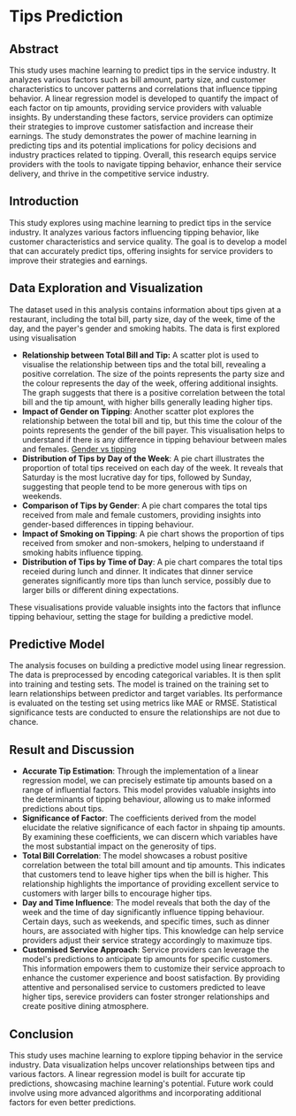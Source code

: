 # Tips Prediction

## Abstract
This study uses machine learning to predict tips in the service industry. It analyzes various factors such as bill amount, party size, and customer characteristics to uncover patterns and correlations that influence tipping behavior. A linear regression model is developed to quantify the impact of each factor on tip amounts, providing service providers with valuable insights. By understanding these factors, service providers can optimize their strategies to improve customer satisfaction and increase their earnings. The study demonstrates the power of machine learning in predicting tips and its potential implications for policy decisions and industry practices related to tipping. Overall, this research equips service providers with the tools to navigate tipping behavior, enhance their service delivery, and thrive in the competitive service industry.

## Introduction
This study explores using machine learning to predict tips in the service industry. It analyzes various factors influencing tipping behavior, like customer characteristics and service quality. The goal is to develop a model that can accurately predict tips, offering insights for service providers to improve their strategies and earnings.

## Data Exploration and Visualization
The dataset used in this analysis contains information about tips given at a restaurant, including the total bill, party size, day of the week, time of the day, and the payer's gender and smoking habits. The data is first explored using visualisation
- **Relationship between Total Bill and Tip:** A scatter plot is used to visualise the relationship between tips and the total bill, revealing a positive correlation. The size of the points represents the party size and the colour represents the day of the week, offering additional insights. The graph suggests that there is a positive correlation between the total bill and the tip amount, with higher bills generally leading higher tips.
  [](/tips-prediction/assets/img/#)
- **Impact of Gender on Tipping**: Another scatter plot explores the relationship between the total bill and tip, but this time the colour of the points represents the gender of the bill payer. This visualisation helps to understand if there is any difference in tipping behaviour between males and females.
  [Gender vs tipping](Projects/Data-Analyst/tips-prediction/assets/img/total-bil-vs-gender.png)
- **Distribution of Tips by Day of the Week**: A pie chart illustrates the proportion of total tips received on each day of the week. It reveals that Saturday is the most lucrative day for tips, followed by Sunday, suggesting that people tend to be more generous with tips on weekends.
- **Comparison of Tips by Gender**: A pie chart compares the total tips received from male and female customers, providing insights into gender-based differences in tipping behaviour.
- **Impact of Smoking on Tipping**: A pie chart shows the proportion of tips  received from smoker and non-smokers, helping to understaand if smoking habits influence tipping.
- **Distribution of Tips by Time of Day**: A pie chart compares the total tips receied during lunch and dinner. It indicates that dinner service generates significantly more tips than lunch service, possibly due to larger bills or different dining expectations.

These visualisations provide valuable insights into the factors that influnce tipping behaviour, setting the stage for building a predictive model.

## Predictive Model
The analysis focuses on building a predictive model using linear regression. The data is preprocessed by encoding categorical variables. It is then split into training and testing sets. The model is trained on the training set to learn relationships between predictor and target variables. Its performance is evaluated on the testing set using metrics like MAE or RMSE. Statistical significance tests are conducted to ensure the relationships are not due to chance.

## Result and Discussion
- **Accurate Tip Estimation**: Through the implementation of a linear regression model, we can precisely estimate tip amounts based on a range of influential factors. This model provides valuable insights into the determinants of tipping behaviour, allowing us to make informed predictions about tips.
- **Significance of Factor**: The coefficients derived from the model elucidate the relative significance of each factor in shpaing tip amounts. By examining these coefficients, we can discern which variables have the most substantial impact on the generosity of tips.
- **Total Bill Correlation**: The model showcases a robust positive correlation between the total bill amount and tip amounts. This indicates that customers tend to leave higher tips when the bill is higher. This relationship highlights the importance of providing excellent service to customers with larger bills to encourage higher tips.
- **Day and Time Influence**: The model reveals that both the day of the week and the time of day significantly influence tipping behaviour. Certain days, such as weekends, and specific times, such as dinner hours, are associated with higher tips. This knowledge can help service providers adjust their service strategy accordingly to maximuze  tips.
- **Customised Service Approach**: Service providers can leverage the model's predictions to anticipate tip amounts for specific customers. This information empowers them to customize their service approach to enhance the customer experience and boost satisfaction. By providing attentive and personalised service to customers predicted to leave higher tips, serevice providers can foster stronger relationships and create positive dining atmosphere.

## Conclusion
This study uses machine learning to explore tipping behavior in the service industry. Data visualization helps uncover relationships between tips and various factors. A linear regression model is built for accurate tip predictions, showcasing machine learning's potential. Future work could involve using more advanced algorithms and incorporating additional factors for even better predictions.
